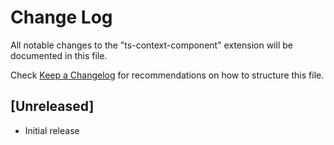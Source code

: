 # Change Log

All notable changes to the "ts-context-component" extension will be documented in this file.

Check [Keep a Changelog](http://keepachangelog.com/) for recommendations on how to structure this file.

## [Unreleased]

- Initial release